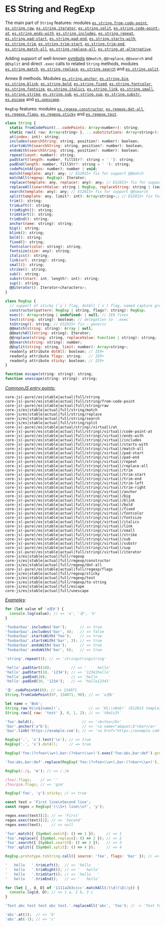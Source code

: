# ES String and RegExp
The main part of `String` features: modules [`es.string.from-code-point`](/packages/core-js/modules/es.string.from-code-point.js), [`es.string.raw`](/packages/core-js/modules/es.string.raw.js), [`es.string.iterator`](/packages/core-js/modules/es.string.iterator.js), [`es.string.split`](/packages/core-js/modules/es.string.split.js), [`es.string.code-point-at`](/packages/core-js/modules/es.string.code-point-at.js), [`es.string.ends-with`](/packages/core-js/modules/es.string.ends-with.js), [`es.string.includes`](/packages/core-js/modules/es.string.includes.js), [`es.string.repeat`](/packages/core-js/modules/es.string.repeat.js), [`es.string.pad-start`](/packages/core-js/modules/es.string.pad-start.js), [`es.string.pad-end`](/packages/core-js/modules/es.string.pad-end.js), [`es.string.starts-with`](/packages/core-js/modules/es.string.starts-with.js), [`es.string.trim`](/packages/core-js/modules/es.string.trim.js), [`es.string.trim-start`](/packages/core-js/modules/es.string.trim-start.js), [`es.string.trim-end`](/packages/core-js/modules/es.string.trim-end.js), [`es.string.match-all`](/packages/core-js/modules/es.string.match-all.js), [`es.string.replace-all`](/packages/core-js/modules/es.string.replace-all.js), [`es.string.at-alternative`](/packages/core-js/modules/es.string.at-alternative.js).

Adding support of well-known [symbols](./Symbol.md) `@@match`, `@@replace`, `@@search` and `@@split` and direct `.exec` calls to related `String` methods, modules [`es.string.match`](/packages/core-js/modules/es.string.match.js), [`es.string.replace`](/packages/core-js/modules/es.string.replace.js), [`es.string.search`](/packages/core-js/modules/es.string.search.js) and [`es.string.split`](/packages/core-js/modules/es.string.split.js).

Annex B methods. Modules [`es.string.anchor`](/packages/core-js/modules/es.string.anchor.js), [`es.string.big`](/packages/core-js/modules/es.string.big.js), [`es.string.blink`](/packages/core-js/modules/es.string.blink.js), [`es.string.bold`](/packages/core-js/modules/es.string.bold.js), [`es.string.fixed`](/packages/core-js/modules/es.string.fixed.js), [`es.string.fontcolor`](/packages/core-js/modules/es.string.fontcolor.js), [`es.string.fontsize`](/packages/core-js/modules/es.string.fontsize.js), [`es.string.italics`](/packages/core-js/modules/es.string.italics.js), [`es.string.link`](/packages/core-js/modules/es.string.link.js), [`es.string.small`](/packages/core-js/modules/es.string.small.js), [`es.string.strike`](/packages/core-js/modules/es.string.strike.js), [`es.string.sub`](/packages/core-js/modules/es.string.sub.js), [`es.string.sup`](/packages/core-js/modules/es.string.sup.js), [`es.string.substr`](/packages/core-js/modules/es.string.substr.js), [`es.escape`](/packages/core-js/modules/es.escape.js) and [`es.unescape`](/packages/core-js/modules/es.unescape.js).

`RegExp` features: modules [`es.regexp.constructor`](/packages/core-js/modules/es.regexp.constructor.js), [`es.regexp.dot-all`](/packages/core-js/modules/es.regexp.dot-all.js), [`es.regexp.flags`](/packages/core-js/modules/es.regexp.flags.js), [`es.regexp.sticky`](/packages/core-js/modules/es.regexp.sticky.js) and [`es.regexp.test`](/packages/core-js/modules/es.regexp.test.js).
```js
class String {
  static fromCodePoint(...codePoints: Array<number>): string;
  static raw({ raw: Array<string> }, ...substitutions: Array<string>): string;
  at(index: int): string;
  includes(searchString: string, position?: number): boolean;
  startsWith(searchString: string, position?: number): boolean;
  endsWith(searchString: string, position?: number): boolean;
  repeat(count: number): string;
  padStart(length: number, fillStr?: string = ' '): string;
  padEnd(length: number, fillStr?: string = ' '): string;
  codePointAt(pos: number): number | void;
  match(template: any): any; // ES2015+ fix for support @@match
  matchAll(regexp: RegExp): Iterator;
  replace(template: any, replacer: any): any; // ES2015+ fix for support @@replace
  replaceAll(searchValue: string | RegExp, replaceString: string | (searchValue, index, this) => string): string;
  search(template: any): any; // ES2015+ fix for support @@search
  split(template: any, limit?: int): Array<string>;; // ES2015+ fix for support @@split, some fixes for old engines
  trim(): string;
  trimLeft(): string;
  trimRight(): string;
  trimStart(): string;
  trimEnd(): string;
  anchor(name: string): string;
  big(): string;
  blink(): string;
  bold(): string;
  fixed(): string;
  fontcolor(color: string): string;
  fontsize(size: any): string;
  italics(): string;
  link(url: string): string;
  small(): string;
  strike(): string;
  sub(): string;
  substr(start: int, length?: int): string;
  sup(): string;
  @@iterator(): Iterator<characters>;
}

class RegExp {
  // support of sticky (`y`) flag, dotAll (`s`) flag, named capture groups, can alter flags
  constructor(pattern: RegExp | string, flags?: string): RegExp;
  exec(): Array<string | undefined> | null; // IE8 fixes
  test(string: string): boolean; // delegation to `.exec`
  toString(): string; // ES2015+ fix - generic
  @@match(string: string): Array | null;
  @@matchAll(string: string): Iterator;
  @@replace(string: string, replaceValue: Function | string): string;
  @@search(string: string): number;
  @@split(string: string, limit: number): Array<string>;
  readonly attribute dotAll: boolean; // IE9+
  readonly attribute flags: string;   // IE9+
  readonly attribute sticky: boolean; // IE9+
}

function escape(string: string): string;
function unescape(string: string): string;
```
[*CommonJS entry points:*](/docs/Usage.md#commonjs-api)
```
core-js(-pure)/es|stable|actual|full/string
core-js(-pure)/es|stable|actual|full/string/from-code-point
core-js(-pure)/es|stable|actual|full/string/raw
core-js/es|stable|actual|full/string/match
core-js/es|stable|actual|full/string/replace
core-js/es|stable|actual|full/string/search
core-js/es|stable|actual|full/string/split
core-js(-pure)/es|stable|actual/string(/virtual)/at
core-js(-pure)/es|stable|actual|full/string(/virtual)/code-point-at
core-js(-pure)/es|stable|actual|full/string(/virtual)/ends-with
core-js(-pure)/es|stable|actual|full/string(/virtual)/includes
core-js(-pure)/es|stable|actual|full/string(/virtual)/starts-with
core-js(-pure)/es|stable|actual|full/string(/virtual)/match-all
core-js(-pure)/es|stable|actual|full/string(/virtual)/pad-start
core-js(-pure)/es|stable|actual|full/string(/virtual)/pad-end
core-js(-pure)/es|stable|actual|full/string(/virtual)/repeat
core-js(-pure)/es|stable|actual|full/string(/virtual)/replace-all
core-js(-pure)/es|stable|actual|full/string(/virtual)/trim
core-js(-pure)/es|stable|actual|full/string(/virtual)/trim-start
core-js(-pure)/es|stable|actual|full/string(/virtual)/trim-end
core-js(-pure)/es|stable|actual|full/string(/virtual)/trim-left
core-js(-pure)/es|stable|actual|full/string(/virtual)/trim-right
core-js(-pure)/es|stable|actual|full/string(/virtual)/anchor
core-js(-pure)/es|stable|actual|full/string(/virtual)/big
core-js(-pure)/es|stable|actual|full/string(/virtual)/blink
core-js(-pure)/es|stable|actual|full/string(/virtual)/bold
core-js(-pure)/es|stable|actual|full/string(/virtual)/fixed
core-js(-pure)/es|stable|actual|full/string(/virtual)/fontcolor
core-js(-pure)/es|stable|actual|full/string(/virtual)/fontsize
core-js(-pure)/es|stable|actual|full/string(/virtual)/italics
core-js(-pure)/es|stable|actual|full/string(/virtual)/link
core-js(-pure)/es|stable|actual|full/string(/virtual)/small
core-js(-pure)/es|stable|actual|full/string(/virtual)/strike
core-js(-pure)/es|stable|actual|full/string(/virtual)/sub
core-js(-pure)/es|stable|actual|full/string(/virtual)/substr
core-js(-pure)/es|stable|actual|full/string(/virtual)/sup
core-js(-pure)/es|stable|actual|full/string(/virtual)/iterator
core-js/es|stable|actual|full/regexp
core-js/es|stable|actual|full/regexp/constructor
core-js/es|stable|actual|full/regexp/dot-all
core-js(-pure)/es|stable|actual|full/regexp/flags
core-js/es|stable|actual|full/regexp/sticky
core-js/es|stable|actual|full/regexp/test
core-js/es|stable|actual|full/regexp/to-string
core-js/es|stable|actual|full/escape
core-js/es|stable|actual|full/unescape
```
[*Examples*](https://is.gd/Q8eRhG):
```js
for (let value of 'a𠮷b') {
  console.log(value); // => 'a', '𠮷', 'b'
}

'foobarbaz'.includes('bar');      // => true
'foobarbaz'.includes('bar', 4);   // => false
'foobarbaz'.startsWith('foo');    // => true
'foobarbaz'.startsWith('bar', 3); // => true
'foobarbaz'.endsWith('baz');      // => true
'foobarbaz'.endsWith('bar', 6);   // => true

'string'.repeat(3); // => 'stringstringstring'

'hello'.padStart(10);         // => '     hello'
'hello'.padStart(10, '1234'); // => '12341hello'
'hello'.padEnd(10);           // => 'hello     '
'hello'.padEnd(10, '1234');   // => 'hello12341'

'𠮷'.codePointAt(0); // => 134071
String.fromCodePoint(97, 134071, 98); // => 'a𠮷b'

let name = 'Bob';
String.raw`Hi\n${name}!`;             // => 'Hi\\nBob!' (ES2015 template string syntax)
String.raw({ raw: 'test' }, 0, 1, 2); // => 't0e1s2t'

'foo'.bold();                      // => '<b>foo</b>'
'bar'.anchor('a"b');               // => '<a name="a&quot;b">bar</a>'
'baz'.link('https://example.com'); // => '<a href="https://example.com">baz</a>'

RegExp('.', 's').test('\n'); // => true
RegExp('.', 's').dotAll;     // => true

RegExp('foo:(?<foo>\\w+),bar:(?<bar>\\w+)').exec('foo:abc,bar:def').groups.bar; // => 'def'

'foo:abc,bar:def'.replace(RegExp('foo:(?<foo>\\w+),bar:(?<bar>\\w+)'), '$<bar>,$<foo>'); // => 'def,abc'

RegExp(/./g, 'm'); // => /./m

/foo/.flags;    // => ''
/foo/gim.flags; // => 'gim'

RegExp('foo', 'y').sticky; // => true

const text = 'First line\nSecond line';
const regex = RegExp('(\\S+) line\\n?', 'y');

regex.exec(text)[1]; // => 'First'
regex.exec(text)[1]; // => 'Second'
regex.exec(text);    // => null

'foo'.match({ [Symbol.match]: () => 1 });     // => 1
'foo'.replace({ [Symbol.replace]: () => 2 }); // => 2
'foo'.search({ [Symbol.search]: () => 3 });   // => 3
'foo'.split({ [Symbol.split]: () => 4 });     // => 4

RegExp.prototype.toString.call({ source: 'foo', flags: 'bar' }); // => '/foo/bar'

'   hello   '.trimLeft();  // => 'hello   '
'   hello   '.trimRight(); // => '   hello'
'   hello   '.trimStart(); // => 'hello   '
'   hello   '.trimEnd();   // => '   hello'

for (let [_, d, D] of '1111a2b3cccc'.matchAll(/(\d)(\D)/g)) {
  console.log(d, D); // => 1 a, 2 b, 3 c
}

'Test abc test test abc test.'.replaceAll('abc', 'foo'); // -> 'Test foo test test foo test.'

'abc'.at(1);  // => 'b'
'abc'.at(-1); // => 'c'
```

